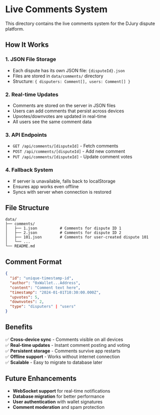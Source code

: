 # Live Comments System

This directory contains the live comments system for the DJury dispute platform.

## How It Works

### 1. **JSON File Storage**
- Each dispute has its own JSON file: `{disputeId}.json`
- Files are stored in `data/comments/` directory
- Structure: `{ disputers: Comment[], users: Comment[] }`

### 2. **Real-time Updates**
- Comments are stored on the server in JSON files
- Users can add comments that persist across devices
- Upvotes/downvotes are updated in real-time
- All users see the same comment data

### 3. **API Endpoints**
- `GET /api/comments/[disputeId]` - Fetch comments
- `POST /api/comments/[disputeId]` - Add new comment
- `PUT /api/comments/[disputeId]` - Update comment votes

### 4. **Fallback System**
- If server is unavailable, falls back to localStorage
- Ensures app works even offline
- Syncs with server when connection is restored

## File Structure

```
data/
├── comments/
│   ├── 1.json          # Comments for dispute ID 1
│   ├── 2.json          # Comments for dispute ID 2
│   ├── 101.json        # Comments for user-created dispute 101
│   └── ...
└── README.md
```

## Comment Format

```json
{
  "id": "unique-timestamp-id",
  "author": "0xWallet...Address",
  "content": "Comment text here",
  "timestamp": "2024-01-01T10:30:00.000Z",
  "upvotes": 5,
  "downvotes": 2,
  "type": "disputers" | "users"
}
```

## Benefits

✅ **Cross-device sync** - Comments visible on all devices  
✅ **Real-time updates** - Instant comment posting and voting  
✅ **Persistent storage** - Comments survive app restarts  
✅ **Offline support** - Works without internet connection  
✅ **Scalable** - Easy to migrate to database later  

## Future Enhancements

- **WebSocket support** for real-time notifications
- **Database migration** for better performance
- **User authentication** with wallet signatures
- **Comment moderation** and spam protection
